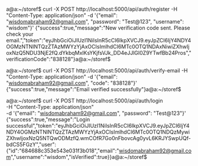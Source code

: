 a@a:~/storef$ curl -X POST http://localhost:5000/api/auth/register -H "Content-Type: application/json" -d '{"email": "wisdomabraham92@gmail.com", "password": "Test@123", "username": "wisdom"}'
{"success":true,"message":"New verification code sent. Please check your email.","token":"eyJhbGciOiJIUzI1NiIsInR5cCI6IkpXVCJ9.eyJpZCI6IjY4NDY4OGMzNTNlNTQzZTAzMWYzYjAxOCIsImlhdCI6MTc0OTQ1NDAxNiwiZXhwIjoxNzQ5NDU3NjE2fQ.dYkbqMxlKsYKjfsVJk_DD4eJJlGI0Z9YTwfBb24Pros","verificationCode":"838128"}a@a:~/storef$ 









a@a:~/storef$ curl -X POST http://localhost:5000/api/auth/verify-email -H "Content-Type: application/json" -d '{"email": "wisdomabraham92@gmail.com", "code": "838128"}'
{"success":true,"message":"Email verified successfully"}a@a:~/storef$ 






a@a:~/storef$ curl -X POST http://localhost:5000/api/auth/login \
  -H "Content-Type: application/json" \
  -d '{"email": "wisdomabraham92@gmail.com", "password": "Test@123"}'
{"success":true,"message":"Login successful","token":"eyJhbGciOiJIUzI1NiIsInR5cCI6IkpXVCJ9.eyJpZCI6IjY4NDY4OGMzNTNlNTQzZTAzMWYzYjAxOCIsImlhdCI6MTc0OTQ1NDQzMywiZXhwIjoxNzQ5NTQwODMzfQ.wmCOfR7Go0nFbovcAg0yvL6KRJYSwpUQf-bdCS5FGzY","user":{"id":"684688c353e543e031f3b018","email":"wisdomabraham92@gmail.com","username":"wisdom","isVerified":true}}a@a:~/storef$ 


